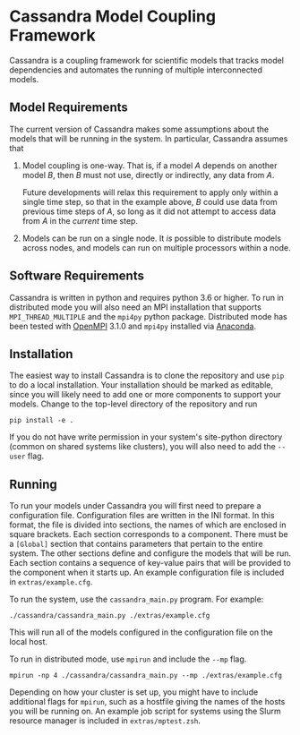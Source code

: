# Cassandra Model Coupling Framework

Cassandra is a coupling framework for scientific models that tracks
model dependencies and automates the running of multiple
interconnected models.

## Model Requirements

The current version of Cassandra makes some assumptions about the
models that will be running in the system.  In particular, Cassandra
assumes that  

1. Model coupling is one-way.  That is, if a model _A_ depends on
   another model _B_, then _B_ must not use, directly or
   indirectly, any data from _A_.  
   
   Future developments will relax this requirement to apply
   only within a single time step, so that in the example above, _B_
   could use data from previous time steps of _A_, so long as it did
   not attempt to access data from _A_ in the _current_ time step.

2. Models can be run on a single node.  It _is_ possible to distribute
   models across nodes, and models can run on multiple processors
   within a node.


## Software Requirements

Cassandra is written in python and requires python 3.6 or higher.  To
run in distributed mode you will also need an MPI installation that
supports `MPI_THREAD_MULTIPLE` and the `mpi4py` python package.
Distributed mode has been tested with [OpenMPI](https://www.open-mpi.org/)
3.1.0 and `mpi4py` installed via
[Anaconda](https://www.anaconda.com/).


## Installation

The easiest way to install Cassandra is to clone the repository and
use `pip` to do a local installation.  Your installation should be
marked as editable, since you will likely need to add one or more
components to support your models.  Change to the top-level directory
of the repository and run  
```
pip install -e .
```
If you do not have write permission in your system's site-python
directory (common on shared systems like clusters), you will also need
to add the `--user` flag.

## Running

To run your models under Cassandra you will first need to prepare a
configuration file.  Configuration files are written in the INI
format.  In this format, the file is divided into sections, the names
of which are enclosed in square brackets.  Each section corresponds to
a component.  There must be a `[Global]` section that contains
parameters that pertain to the entire system.  The other sections
define and configure the models that will be run.  Each section
contains a sequence of key-value pairs that will be provided to the
component when it starts up.  An example configuration file is
included in `extras/example.cfg`.

To run the system, use the `cassandra_main.py` program.  For example:  
```
./cassandra/cassandra_main.py ./extras/example.cfg
```
This will run all of the models configured in the configuration file
on the local host.  

To run in distributed mode, use `mpirun` and include the `--mp` flag.  
```
mpirun -np 4 ./cassandra/cassandra_main.py --mp ./extras/example.cfg
```
Depending on how your cluster is set up, you might have to include
additional flags for `mpirun`, such as a hostfile giving the names of
the hosts you will be running on.  An example job script for systems
using the Slurm resource manager is included in `extras/mptest.zsh`.
